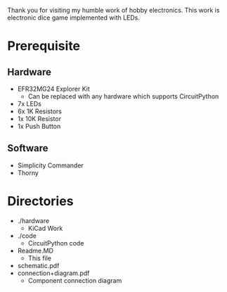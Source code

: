 Thank you for visiting my humble work of hobby electronics.
This work is electronic dice game implemented with LEDs.

# Prerequisite 

## Hardware

* EFR32MG24 Explorer Kit
  * Can be replaced with any hardware which supports CircuitPython
* 7x LEDs
* 6x 1K Resistors
* 1x 10K Resistor
* 1x Push Button

## Software

* Simplicity Commander
* Thorny

# Directories

* ./hardware
  * KiCad Work
* ./code
  * CircuitPython code
* Readme.MD
  * This file
* schematic.pdf
* connection+diagram.pdf
  * Component connection diagram


